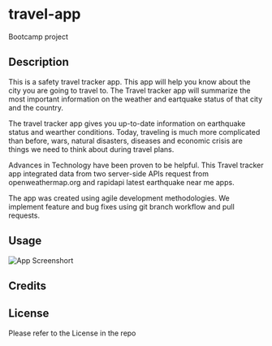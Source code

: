 # travel-app
Bootcamp project


## Description

This is a safety travel tracker app. This app will help you know about the city you are going to travel to. The Travel tracker app will summarize the most important information on the weather and eartquake status of that city and the country.

The travel tracker app gives you up-to-date information on earthquake status and wearther conditions. Today, traveling is much more complicated than before, wars, natural disasters, diseases and economic crisis are things we need to think about during travel plans.

Advances in Technology have been proven to be helpful. This Travel tracker app integrated data from two server-side APIs request from openweathermap.org and rapidapi latest earthquake near me apps.

The app was created using agile development methodologies. We implement feature and bug fixes using git branch workflow and pull requests.



















## Usage




![App Screenshort]()



## Credits




## License

Please refer to the License in the repo

